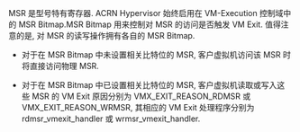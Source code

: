 
MSR 是型号特有寄存器. ACRN Hypervisor 始终启用在 VM-Execution 控制域中的 MSR Bitmap.MSR Bitmap 用来控制对 MSR 的访问是否触发 VM Exit. 值得注意的是, 对 MSR 的读写操作拥有各自的 MSR Bitmap.

* 对于在 MSR Bitmap 中未设置相关比特位的 MSR, 客户虚拟机访问该 MSR 时将直接访问物理 MSR.

* 对于在 MSR Bitmap 中已设置相关比特位的 MSR, 客户虚拟机读取或写入这些 MSR 的 VM Exit 原因分别为 VMX_EXIT_REASON_RDMSR 或 VMX_EXIT_REASON_WRMSR, 其相应的 VM Exit 处理程序分别为 rdmsr_vmexit_handler 或 wrmsr_vmexit_handler.

